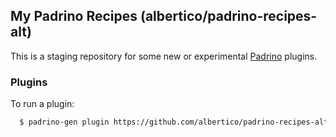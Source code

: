 ## My Padrino Recipes (albertico/padrino-recipes-alt)

This is a staging repository for some new or experimental [Padrino](http://www.padrinorb.com) plugins.

### Plugins

To run a plugin:

```bash
  $ padrino-gen plugin https://github.com/albertico/padrino-recipes-alt/plugin/<name-of-the-plugin>
```
